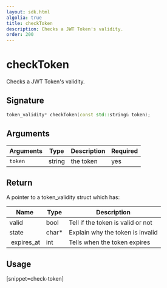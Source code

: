 ```yaml
---
layout: sdk.html
algolia: true
title: checkToken
description: Checks a JWT Token's validity.
order: 200
---
```


# checkToken

Checks a JWT Token's validity.

## Signature

```cpp
token_validity* checkToken(const std::string& token);
```

## Arguments

| Arguments    | Type    | Description | Required
|--------------|---------|-------------|----------
| ``token`` | string | the token    | yes

## Return

A pointer to a token_validity struct which has:

| Name                | Type    | Description                                                                                                      
| ------------------- | ------- | -----------------------------------
| valid               | bool    | Tell if the token is valid or not
| state               | char*   | Explain why the token is invalid
| expires_at          | int     | Tells when the token expires

## Usage

[snippet=check-token]
